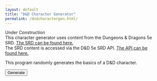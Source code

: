 ```yaml
---
layout: default
title: "D&D Character Generator"
permalink: /dndcharactergen.html/
---
```


<p>
  Under Construction<br>
  This character generator uses content from the Dungeons & Dragons 5e SRD. 
  <a href="https://media.wizards.com/2016/downloads/DND/SRD-OGL_V5.1.pdf">
    The SRD can be found here.
  </a><br>
  The SRD content is accessed via the D&D 5e SRD API. 
  <a href="https://www.dnd5eapi.co/">
    The API can be found here.
  </a>
</p>
<p>
  This program randomly generates the basics of a D&D character.
</p>
<form id="form1">
  <button type="button" onclick="showChar()">Generate</button>
</form>
<p id="result"></p>

<script src="./dndcharactergen.js"></script>
